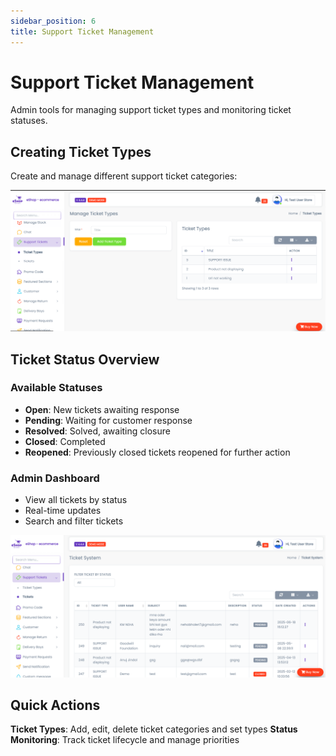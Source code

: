 ```yaml
---
sidebar_position: 6
title: Support Ticket Management
---
```


# Support Ticket Management

Admin tools for managing support ticket types and monitoring ticket statuses.

## Creating Ticket Types

Create and manage different support ticket categories:

![Support Ticket Types Configuration](/img/web/support_ticket_types.png)

## Ticket Status Overview

### Available Statuses
- **Open**: New tickets awaiting response
- **Pending**: Waiting for customer response
- **Resolved**: Solved, awaiting closure
- **Closed**: Completed
- **Reopened**: Previously closed tickets reopened for further action

### Admin Dashboard
- View all tickets by status
- Real-time updates
- Search and filter tickets

![Support Ticket System Dashboard](/img/web/support_ticket_system.png)

## Quick Actions

**Ticket Types**: Add, edit, delete ticket categories and set types
**Status Monitoring**: Track ticket lifecycle and manage priorities